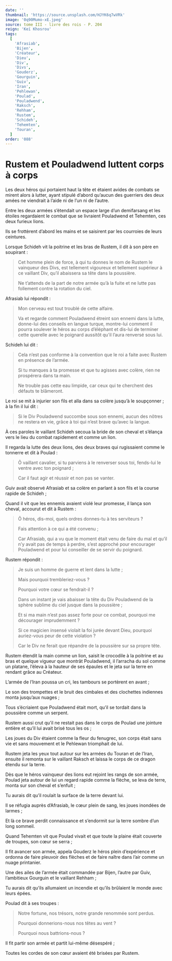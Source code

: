 ```yaml
---
date: ''
thumbnail: 'https://source.unsplash.com/HJYK6q7wVRk'
image: '0q90Mumo-xE.jpeg'
source: tome III - livre des rois - P. 204
reign: 'Keï Khosrou'
tags:
  [
    'Afrasiab',
    'Bijen',
    'Créateur',
    'Dieu',
    'Div',
    'Divs',
    'Gouderz',
    'Gourguin',
    'Guiv',
    'Iran',
    'Pehlewan',
    'Poulad',
    'Pouladwend',
    'Raksch',
    'Rehham',
    'Rustem',
    'Schideh',
    'Tehemten',
    'Touran',
  ]
order: '088'
---
```


# Rustem et Pouladwend luttent corps à corps

Les deux héros qui portaient haut la tête et étaient avides de combats se mirent alors à lutter, ayant stipulé d’abord qu’aucun des guerriers des deux amées ne viendrait à l’aide ni de l’un ni de l’autre.

Entre les deux armées s’étendait un espace large d’un demifarsang et les étoiles regardaient le combat que se livraient Pouladwend et Tehemten, ces deux furieux lions.

Ils se frottèrent d’abord les mains et se saisirent par les courroies de leurs ceintures.

Lorsque Schideh vit la poitrine et les bras de Rustem, il dit à son père en soupirant :

> Cet homme plein de force, à qui tu donnes le nom de Rustem le vainqueur des Divs, est tellement vigoureux et tellement supérieur à ce vaillant Div, qu’il abaissera sa tête dans la poussière.
>
> Ne t’attends de la part de notre armée qu’à la fuite et ne lutte pas follement contre la rotation du ciel.

Afrasiab lui répondit :

> Mon cerveau est tout troublé de cette alfaire.
>
> Va et regarde comment Pouladwend étreint son ennemi dans la lutte, donne-lui des conseils en langue turque, montre-lui comment il pourra soulever le héros au corps d’éléphant et dis-lui de terminer cette querelle avec le poignard aussitôt qu’il l’aura renversé sous lui.

Schideh lui dit :

> Cela n’est pas conforme à la convention que le roi a faite avec Rustem en présence de l’armée.
>
> Si tu manques à ta promesse et que tu agisses avec colère, rien ne prospérera dans ta main.
>
> Ne trouble pas cette eau limpide, car ceux qui te cherchent des défauts te blâmeront.

Le roi se mit à injurier son fils et alla dans sa colère jusqu’à le soupçonner ; à la fin il lui dit :

> Si le Div Pouladwend succombe sous son ennemi, aucun des nôtres ne restera en vie, grâce à toi qui n’est brave qu’avec la langue.

À ces paroles le vaillant Schideh secoua la bride de son cheval et s’élança vers le lieu du combat rapidement et comme un lion.

Il regarda la lutte des deux lions, des deux braves qui rugissaient comme le tonnerre et dit à Poulad :

> Ô vaillant cavalier, si tu parviens à le renverser sous toi, fends-lui le ventre avec ton poignard ;
>
> Car il faut agir et réussir et non pas se vanter.

Guiv avait observé Afrasiab et sa colère en parlant à son fils et la course rapide de Schideh ;

Quand il vit que les ennemis avaient violé leur promesse, il lança son cheval, accourut et dit à Rustem :

> Ô héros, dis-moi, quels ordres donnes-tu à tes serviteurs ?
>
> Fais attention à ce qui a été convenu ;
>
> Car Afrasiab, qui a vu que le moment était venu de faire du mal et qu’il n’y avait pas de temps à perdre, s’est approché pour encourager Pouladwend et pour lui conseiller de se servir du poignard.

Rustem répondit :

> Je suis un homme de guerre et lent dans la lutte ;
>
> Mais pourquoi trembleriez-vous ?
>
> Pourquoi votre cœur se fendrait-il ?
>
> Dans un instant je vais abaisser la tête du Div Pouladwend de la sphère sublime du ciel jusque dans la poussière ;
>
> Et si ma main n’est pas assez forte pour ce combat, pourquoi me décourager imprudemment ?
>
> Si ce magicien insensé violait la foi jurée devant Dieu, pourquoi auriez-vous peur de cette violation ?
>
> Car le Div ne ferait que répandre de la poussière sur sa propre tête.

Rustem étendit la main comme un lion, saisit le crocodile à la poitrine et au bras et quelque vigueur que montrât Pouladwend, il l’arracha du sol comme un platane, l’éleva à la hauteur de ses épaules et le jeta sur la terre en rendant grâce au Créateur.

L’armée de l’Iran poussa un cri, les tambours se portèrent en avant ;

Le son des trompettes et le bruit des cimbales et des clochettes indiennes monta jusqu’aux nuages ;

Tous s’écriaient que Pouladwend était mort, qu’il se tordait dans la poussière comme un serpent.

Rustem aussi crut qu’il ne restait pas dans le corps de Poulad une jointure entière et qu’il lui avait brisé tous les os ;

Les joues du Div étaient comme la fleur du fenugrec, son corps était sans vie et sans mouvement et le Pehlewan triomphait de lui.

Rustem jeta les yeux tout autour sur les armées du Touran et de l’Iran, ensuite il remonta sur le vaillant Raksch et laissa le corps de ce dragon étendu sur la terre.

Dès que le héros vainqueur des lions eut rejoint les rangs de son armée, Poulad jeta autour de lui un regard rapide comme la flèche, se leva de terre, monta sur son cheval et s’enfuit ;

Tu aurais dit qu’il roulait la surface de la terre devant lui.

Il se réfugia auprès d’Afrasiab, le cœur plein de sang, les joues inondées de larmes ;

Et là ce brave perdit connaissance et s’endormit sur la terre sombre d’un long sommeil.

Quand Tehemten vit que Poulad vivait et que toute la plaine était couverte de troupes, son cœur se serra ;

Il fit avancer son armée, appela Gouderz le héros plein d’expérience et ordonna de faire pleuvoir des flèches et de faire naître dans l’air comme un nuage printanier.

Une des ailes de l’armée était commandée par Bijen, l’autre par Guiv, l’ambitieux Gourguin et le vaillant Rehham ;

Tu aurais dit qu’ils allumaient un incendie et qu’ils brûlaient le monde avec leurs épées.

Poulad dit à ses troupes :

> Notre fortune, nos trésors, notre grande renommée sont perdus.
>
> Pourquoi donnerions-nous nos têtes au vent ?
>
> Pourquoi nous battrions-nous ?

Il fit partir son armée et partit lui-même désespéré ;

Toutes les cordes de son cœur avaient été brisées par Rustem.
